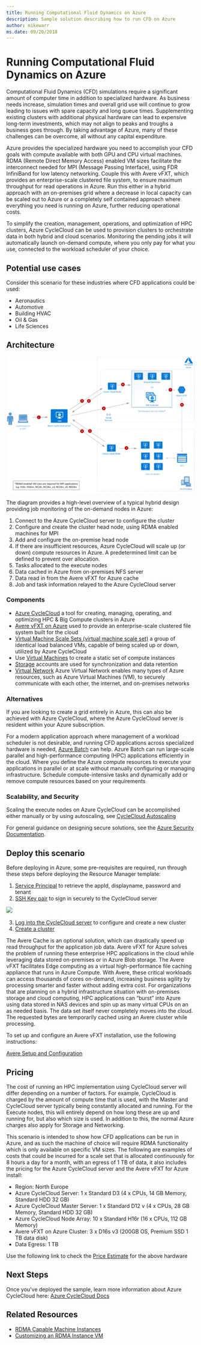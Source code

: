 ```yaml
---
title: Running Computational Fluid Dynamics on Azure
description: Sample solution describing how to run CFD on Azure
author: mikewarr
ms.date: 09/20/2018
---
```

# Running Computational Fluid Dynamics on Azure

Computational Fluid Dynamics (CFD) simulations require a significant amount of computer time in addition to specialized hardware. As business needs increase, simulation times and overall grid use will continue to grow leading to issues with spare capacity and long queue times. Supplementing existing clusters with additional physical hardware can lead to expensive long-term investments, which may not align to peaks and troughs a business goes through. By taking advantage of Azure, many of these challenges can be overcome, all without any capital expenditure.

Azure provides the specialized hardware you need to accomplish your CFD goals with compute available with both GPU and CPU virtual machines. RDMA (Remote Direct Memory Access) enabled VM sizes facilitate the interconnect needed for MPI (Message Passing Interface), using FDR InfiniBand for low latency networking. Couple this with Avere vFXT, which provides an enterprise-scale clustered file system, to ensure maximum throughput for read operations in Azure. Run this either in a hybrid approach with an on-premises grid where a decrease in local capacity can be scaled out to Azure or a completely self contained approach where everything you need is running on Azure, further reducing operational costs.

To simplify the creation, management, operations, and optimization of HPC clusters, Azure CycleCloud can be used to provision clusters to orchestrate data in both hybrid and cloud scenarios. Monitoring the pending jobs it will automatically launch on-demand compute, where you only pay for what you use, connected to the workload scheduler of your choice.

## Potential use cases

Consider this scenario for these industries where CFD applications could be used:

* Aeronautics
* Automotive
* Building HVAC
* Oil & Gas
* Life Sciences

## Architecture

![alt text][cyclearch]

The diagram provides a high-level overview of a typical hybrid design providing job monitoring of the on-demand nodes in Azure:

1. Connect to the Azure CycleCloud server to configure the cluster
2. Configure and create the cluster head node, using RDMA enabled machines for MPI 
3. Add and configure the on-premise head node
4. If there are insufficient resources, Azure CycleCloud will scale up (or down) compute resources in Azure. A predetermined limit can be defined to prevent over allocation.
5. Tasks allocated to the execute nodes
6. Data cached in Azure from on-premises NFS server
7. Data read in from the Avere vFXT for Azure cache
8. Job and task information relayed to the Azure CycleCloud server


### Components

* [Azure CycleCloud][cyclecloud] a tool for creating, managing, operating, and optimizing HPC & Big Compute clusters in Azure
* [Avere vFXT on Azure][avere] used to provide an enterprise-scale clustered file system built for the cloud
* [Virtual Machine Scale Sets (virtual machine scale set)][vmss] a group of identical load balanced VMs, capable of being scaled up or down, utilized by Azure CycleCloud
* Use [Virtual Machines][vms] to create a static set of compute instances
* [Storage][storage] accounts are used for synchronization and data retention
* [Virtual Network][vnet] Azure Virtual Network enables many types of Azure resources, such as Azure Virtual Machines (VM), to securely communicate with each other, the internet, and on-premises networks 

### Alternatives

If you are looking to create a grid entirely in Azure, this can also be achieved with Azure CycleCloud, where the Azure CycleCloud server is resident within your Azure subscription.

For a modern application approach where management of a workload scheduler is not desirable, and running CFD applications across specialized hardware is needed, [Azure Batch][batch] can help. Azure Batch can run large-scale parallel and high-performance computing (HPC) applications efficiently in the cloud. Where you define the Azure compute resources to execute your applications in parallel or at scale without manually configuring or managing infrastructure. Schedule compute-intensive tasks and dynamically add or remove compute resources based on your requirements

### Scalability, and Security

Scaling the execute nodes on Azure CycleCloud can be accomplished either manually or by using autoscaling, see [CycleCloud Autoscaling][cycle-scale]

For general guidance on designing secure solutions, see the [Azure Security Documentation][security].

## Deploy this scenario

Before deploying in Azure, some pre-requisites are required, run through these steps before deploying the Resource Manager template:
1. [Service Principal][cycle-svcprin] to retrieve the appId, displayname, password and tenant
2. [SSH Key pair][cycle-ssh] to sign in securely to the CycleCloud server

<a href="https://portal.azure.com/#create/Microsoft.Template/uri/https%3A%2F%2Fraw.githubusercontent.com%2FCycleCloudCommunity%2Fcyclecloud_arm%2Fmaster%2Fazuredeploy.json" target="_blank">
    <img src="http://azuredeploy.net/deploybutton.png"/>
</a>

3. [Log into the CycleCloud server][cycle-login] to configure and create a new cluster
4. [Create a cluster][cycle-create] 

The Avere Cache is an optional solution, which can drastically speed up read throughput for the application job data. Avere vFXT for Azure solves the problem of running these enterprise HPC applications in the cloud while leveraging data stored on-premises or in Azure Blob storage. The Avere vFXT facilitates Edge computing as a virtual high-performance file caching appliance that runs in Azure Compute. With Avere, these critical workloads can access thousands of cores on-demand, increasing business agility by processing smarter and faster without adding extra cost. For organizations that are planning on a hybrid infrastructure situation with on-premises storage and cloud computing, HPC applications can “burst” into Azure using data stored in NAS devices and spin up as many virtual CPUs on an as needed basis. The data set itself never completely moves into the cloud. The requested bytes are temporarily cached using an Avere cluster while processing.

To set up and configure an Avere vFXT installation, use the following instructions:

[Avere Setup and Configuration][avere]

## Pricing

The cost of running an HPC implementation using CycleCloud server will differ depending on a number of factors. For example, CycleCloud is charged by the amount of compute time that is used, with the Master and CycleCloud server typically being constantly allocated and running. For the Execute nodes, this will entirely depend on how long these are up and running for, but also which size is used. In addition to this, the normal Azure charges also apply for Storage and Networking.  

This scenario is intended to show how CFD applications can be run in Azure, and as such the machine of choice will require RDMA functionality which is only available on specific VM sizes. The following are examples of costs that could be incurred for a scale set that is allocated continuously for 8 hours a day for a month, with an egress of 1 TB of data, it also includes the pricing for the Azure CycleCloud server and the Avere vFXT for Azure install:

* Region: North Europe
* Azure CycleCloud Server: 1 x Standard D3 (4 x CPUs, 14 GB Memory, Standard HDD 32 GB)
* Azure CycleCloud Master Server: 1 x Standard D12 v (4 x CPUs, 28 GB Memory, Standard HDD 32 GB)
* Azure CycleCloud Node Array: 10 x Standard H16r (16 x CPUs, 112 GB Memory)
* Avere vFXT on Azure Cluster: 3 x D16s v3 (200GB OS, Premium SSD 1 TB data disk)
* Data Egress: 1 TB

Use the following link to check the [Price Estimate][pricing] for the above hardware

## Next Steps

Once you've deployed the sample, learn more information about Azure CycleCloud here: [Azure CycleCloud Docs][cyclecloud]

## Related Resources

* [RDMA Capable Machine Instances][rdma]
* [Customizing an RDMA Instance VM][rdma-custom]



<!-- links -->
[calculator]: https://azure.com/e/
[availability]: /azure/architecture/checklist/availability
[resource-groups]: /azure/azure-resource-manager/resource-group-overview
[resiliency]: /azure/architecture/resiliency/
[security]: /azure/security/
[scalability]: /azure/architecture/checklist/scalability
[cyclearch]: media/Hybrid-HPC-Ref-Arch.png
[vmss]: https://docs.microsoft.com/en-us/azure/virtual-machine-scale-sets/overview
[cyclecloud]: https://docs.microsoft.com/en-us/azure/cyclecloud/
[rdma]: https://docs.microsoft.com/en-us/azure/virtual-machines/windows/sizes-hpc#rdma-capable-instances
[gpu]: https://docs.microsoft.com/en-us/azure/virtual-machines/windows/sizes-gpu
[hpcsizes]: https://docs.microsoft.com/en-us/azure/virtual-machines/windows/sizes-hpc
[vms]: https://docs.microsoft.com/en-us/azure/virtual-machines/
[storage]: https://azure.microsoft.com/services/storage/
[low-pri]: https://docs.microsoft.com/en-ca/azure/virtual-machine-scale-sets/virtual-machine-scale-sets-use-low-priority
[batch]: https://docs.microsoft.com/en-us/azure/batch/
[avere]: https://github.com/Azure/Avere/blob/master/README.md
[vnet]: https://docs.microsoft.com/en-us/azure/virtual-network/
[cycle-prereq]: https://docs.microsoft.com/en-us/azure/cyclecloud/quickstart-install-cyclecloud#prerequisites
[cycle-svcprin]: https://docs.microsoft.com/en-us/azure/cyclecloud/quickstart-install-cyclecloud#service-principal
[cycle-ssh]: https://docs.microsoft.com/en-us/azure/cyclecloud/quickstart-install-cyclecloud#ssh-keypair
[cycle-login]: https://docs.microsoft.com/en-us/azure/cyclecloud/quickstart-install-cyclecloud#log-into-the-cyclecloud-application-server
[cycle-create]: https://docs.microsoft.com/en-us/azure/cyclecloud/quickstart-create-and-run-cluster
[rdma]: https://docs.microsoft.com/en-us/azure/virtual-machines/windows/sizes-hpc#rdma-capable-instances
[rdma-custom]: https://docs.microsoft.com/en-us/azure/virtual-machines/linux/classic/rdma-cluster#customize-the-vm
[pricing]: https://azure.com/e/53030a04a2ab47a289156e2377a4247a
[cycle-scale]: https://docs.microsoft.com/en-us/azure/cyclecloud/autoscale
